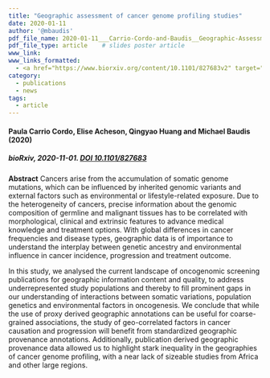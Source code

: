 ```yaml
---
title: "Geographic assessment of cancer genome profiling studies"
date: 2020-01-11
author: '@mbaudis'
pdf_file_name: 2020-01-11___Carrio-Cordo-and-Baudis__Geographic-Assessment-of-Cancer-Genome-Profiling-Studies_2__biorXiv.pdf
pdf_file_type: article    # slides poster article
www_link:
www_links_formatted:
  - <a href="https://www.biorxiv.org/content/10.1101/827683v2" target="_blank">[bioRxiv]</a>
category:
  - publications
  - news
tags:
  - article
---
```


#### Paula Carrio Cordo, Elise Acheson, Qingyao Huang and Michael Baudis (2020)
##### bioRxiv, 2020-11-01. [DOI 10.1101/827683](https://doi.org/10.1101/827683)

<!--more-->

**Abstract** Cancers arise from the accumulation of somatic genome mutations, which can be influenced by inherited genomic variants and external factors such as environmental or lifestyle-related exposure. Due to the heterogeneity of cancers, precise information about the genomic composition of germline and malignant tissues has to be correlated with morphological, clinical and extrinsic features to advance medical knowledge and treatment options. With global differences in cancer frequencies and disease types, geographic data is of importance to understand the interplay between genetic ancestry and environmental influence in cancer incidence, progression and treatment outcome.

In this study, we analysed the current landscape of oncogenomic screening publications for geographic information content and quality, to address underrepresented study populations and thereby to fill prominent gaps in our understanding of interactions between somatic variations, population genetics and environmental factors in oncogenesis. We conclude that while the use of proxy derived geographic annotations can be useful for coarse-grained associations, the study of geo-correlated factors in cancer causation and progression will benefit from standardized geographic provenance annotations. Additionally, publication derived geographic provenance data allowed us to highlight stark inequality in the geographies of cancer genome profiling, with a near lack of sizeable studies from Africa and other large regions.

